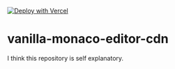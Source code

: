 [![Deploy with Vercel](https://vercel.com/button)](https://vercel.com/new/clone?repository-url=https%3A%2F%2Fgithub.com%2Fsonyarianto%2Fvanilla-monaco-editor-cdn)
# vanilla-monaco-editor-cdn

I think this repository is self explanatory.
